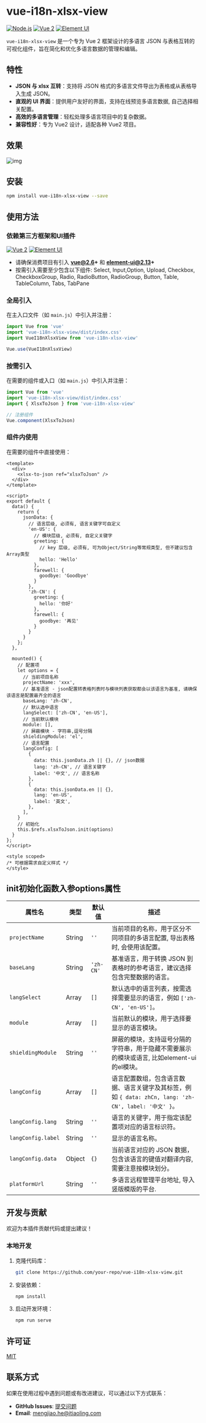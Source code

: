 # vue-i18n-xlsx-view

[![Node.js](https://img.shields.io/badge/Node.js-16%2B-blue)](https://nodejs.org/)
[![Vue 2](https://img.shields.io/badge/Vue.js-2.6%2B-brightgreen)](https://v2.vuejs.org/)
[![Element UI](https://img.shields.io/badge/Element--UI-2.13%2B-orange)](https://element.eleme.io/)

`vue-i18n-xlsx-view` 是一个专为 Vue 2 框架设计的多语言 JSON 与表格互转的可视化组件，旨在简化和优化多语言数据的管理和编辑。

## 特性

- **JSON 与 xlsx 互转**：支持将 JSON 格式的多语言文件导出为表格或从表格导入生成 JSON。
- **直观的 UI 界面**：提供用户友好的界面，支持在线预览多语言数据, 自己选择相关配置。
- **高效的多语言管理**：轻松处理多语言项目中的复杂数据。
- **兼容性好**：专为 Vue2 设计，适配各种 Vue2 项目。

## 效果

![img](https://private-user-images.githubusercontent.com/193553894/400344351-d7e3dcf0-2dfb-463b-a166-9dc57617f5e5.png?jwt=eyJhbGciOiJIUzI1NiIsInR5cCI6IkpXVCJ9.eyJpc3MiOiJnaXRodWIuY29tIiwiYXVkIjoicmF3LmdpdGh1YnVzZXJjb250ZW50LmNvbSIsImtleSI6ImtleTUiLCJleHAiOjE3MzYxNTA0ODcsIm5iZiI6MTczNjE1MDE4NywicGF0aCI6Ii8xOTM1NTM4OTQvNDAwMzQ0MzUxLWQ3ZTNkY2YwLTJkZmItNDYzYi1hMTY2LTlkYzU3NjE3ZjVlNS5wbmc_WC1BbXotQWxnb3JpdGhtPUFXUzQtSE1BQy1TSEEyNTYmWC1BbXotQ3JlZGVudGlhbD1BS0lBVkNPRFlMU0E1M1BRSzRaQSUyRjIwMjUwMTA2JTJGdXMtZWFzdC0xJTJGczMlMkZhd3M0X3JlcXVlc3QmWC1BbXotRGF0ZT0yMDI1MDEwNlQwNzU2MjdaJlgtQW16LUV4cGlyZXM9MzAwJlgtQW16LVNpZ25hdHVyZT1iZjVmZjFkZjk2NjRmMzRiNTVlNjc1NjJiZjgwMjQyZDg5ZGRjOWEwMDRlZTkyMjdmMDFlNTkyZWQzNGNhYWFiJlgtQW16LVNpZ25lZEhlYWRlcnM9aG9zdCJ9.exbRqPsS_HSumh2tin0y9sIica-5QU1ByjIzE9rN0tI)

## 安装

```bash
npm install vue-i18n-xlsx-view --save
```

## 使用方法

### 依赖第三方框架和UI插件
[![Vue 2](https://img.shields.io/badge/Vue.js-2.6%2B-brightgreen)](https://v2.vuejs.org/)
[![Element UI](https://img.shields.io/badge/Element--UI-2.13%2B-orange)](https://element.eleme.io/)


- 请确保消费项目有引入 **vue@2.6+** 和 **element-ui@2.13+**
- 按需引入需要至少包含以下组件:
  Select, Input,Option, Upload, Checkbox, CheckboxGroup, Radio, RadioButton, RadioGroup, Button, Table, TableColumn, Tabs, TabPane


### 全局引入

在主入口文件（如 `main.js`）中引入并注册：

```javascript
import Vue from 'vue'
import 'vue-i18n-xlsx-view/dist/index.css'
import VueI18nXlsxView from 'vue-i18n-xlsx-view'

Vue.use(VueI18nXlsxView)
```

### 按需引入

在需要的组件或入口（如 `main.js`）中引入并注册：

```javascript
import Vue from 'vue'
import 'vue-i18n-xlsx-view/dist/index.css'
import { XlsxToJson } from 'vue-i18n-xlsx-view'

// 注册组件
Vue.component(XlsxToJson)
```

### 组件内使用

在需要的组件中直接使用：

```vue
<template>
  <div>
    <xlsx-to-json ref="xlsxToJson" />
  </div>
</template>

<script>
export default {
  data() {
    return {
      jsonData: {
        // 语言层级, 必须有, 语言关键字可自定义
        'en-US': {
          // 模块层级, 必须有, 自定义关键字
          greeting: {
            // key 层级, 必须有, 可为Object/String等常规类型, 但不建议包含Array类型
            hello: 'Hello'
          },       
          farewell: {
            goodbye: 'Goodbye'
          }
        },
        'zh-CN': {
          greeting: {
            hello: '你好'
          },          
          farewell: {
            goodbye: '再见'
          }
        }
      }
    };
  },
  
  mounted() {
    // 配置项
    let options = {
      // 当前项目名称
      projectName: 'xxx',
      // 基准语言 - json配置转表格列表时与模块列表获取都会以该语言为基准, 请确保该语言是配置最齐全的语言
      baseLang: 'zh-CN',
      // 默认选中语言
      langSelect: ['zh-CN', 'en-US'],
      // 当前默认模块
      module: [],
      // 屏蔽模块 - 字符串,逗号分隔
      shieldingModule: 'el',
      // 语言配置
      langConfig: [
        {
          data: this.jsonData.zh || {}, // json数据
          lang: 'zh-CN', // 语言关键字
          label: '中文', // 语言名称
        },
        {
          data: this.jsonData.en || {},
          lang: 'en-US',
          label: '英文',
        },
      ],
    }
    // 初始化
    this.$refs.xlsxToJson.init(options)
  }
};
</script>

<style scoped>
/* 可根据需求自定义样式 */
</style>
```

## init初始化函数入参options属性

| 属性名      | 类型     | 默认值 | 描述                                                                       |
| ----------- | -------- | ------ |--------------------------------------------------------------------------|
| `projectName`   | String    | `''`   | 当前项目的名称，用于区分不同项目的多语言配置, 导出表格时, 会使用该配置。                                   |
| `baseLang`      | String    | `'zh-CN'`| 基准语言，用于转换 JSON 到表格时的参考语言，建议选择包含完整数据的语言。                                  |
| `langSelect`    | Array     | `[]`   | 默认选中的语言列表，按需选择需要显示的语言，例如 `['zh-CN', 'en-US']`。                           |
| `module`        | Array     | `[]`   | 当前默认的模块，用于选择要显示的语言模块。                                                    |
| `shieldingModule`| String   | `''`   | 屏蔽的模块，支持逗号分隔的字符串，用于隐藏不需要展示的模块或语言, 比如element-ui的el模块。                     |
| `langConfig`    | Array     | `[]`   | 语言配置数组，包含语言数据、语言关键字及其标签，例如 `{ data: zhCn, lang: 'zh-CN', label: '中文' }`。 |
| `langConfig.lang`| String   | `''`   | 语言的关键字，用于指定该配置项对应的语言标识符。                                                 |
| `langConfig.label`| String  | `''`   | 显示的语言名称。                                                                 |
| `langConfig.data`| Object   | `{}`   | 当前语言对应的 JSON 数据，包含该语言的键值对翻译内容, 需要注意按模块划分。                                |
| `platformUrl`| String   | `''`     | 多语言远程管理平台地址, 导入竖版模版的平台.                                                  |

## 开发与贡献

欢迎为本插件贡献代码或提出建议！

### 本地开发

1. 克隆代码库：
   ```bash
   git clone https://github.com/your-repo/vue-i18n-xlsx-view.git
   ```
2. 安装依赖：
   ```bash
   npm install
   ```
3. 启动开发环境：
   ```bash
   npm run serve
   ```

## 许可证

[MIT](LICENSE)

## 联系方式

如果在使用过程中遇到问题或有改进建议，可以通过以下方式联系：

- **GitHub Issues**: [提交问题](https://github.com/hemengjiao/vue-i18n-xlsx-view/issues)
- **Email**: mengjiao.he@itiaoling.com
